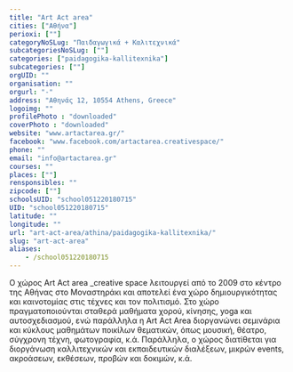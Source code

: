 ```yaml
---
title: "Art Act area"
cities: ["Αθήνα"]
perioxi: [""]
categoryNoSLug: "Παιδαγωγικά + Καλιτεχνικά"
subcategoriesNoSLug: [""]
categories: ["paidagogika-kallitexnika"]
subcategories: [""]
orgUID: ""
organisation: ""
orgurl: "-"
address: "Αθηνάς 12, 10554 Athens, Greece"
logoimg: ""
profilePhoto : "downloaded"
coverPhoto : "downloaded"
website: "www.artactarea.gr/"
facebook: "www.facebook.com/artactarea.creativespace/"
phone: ""
email: "info@artactarea.gr"
courses: ""
places: [""]
rensponsibles: ""
zipcode: [""]
schoolsUID: "school051220180715"
UID: "school051220180715"
latitude: ""
longitude: ""
url: "art-act-area/athina/paidagogika-kallitexnika/"
slug: "art-act-area"
aliases:
    - /school051220180715
---
```





Ο χώρος Art Act area _creative space λειτουργεί από το 2009 στο κέντρο της Αθήνας στο Μοναστηράκι και αποτελεί ένα χώρο δημιουργικότητας και καινοτομίας στις τέχνες και τον πολιτισμό. Στο χώρο πραγματοποιούνται σταθερά μαθήματα χορού, κίνησης, yoga και αυτοσχεδιασμού, ενώ παράλληλα η Art Act Area διοργανώνει σεμινάρια και κύκλους μαθημάτων ποικίλων θεματικών, όπως μουσική, θέατρο, σύγχρονη τέχνη, φωτογραφία, κ.ά. Παράλληλα, ο χώρος διατίθεται για διοργάνωση καλλιτεχνικών και εκπαιδευτικών διαλέξεων, μικρών events, ακροάσεων, εκθέσεων, προβών και δοκιμών, κ.ά.